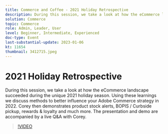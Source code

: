 ```yaml
---
title: Commerce and Coffee - 2021 Holiday Retrospective
description: During this session, we take a look at how the eCommerce landscape succeeded during the unique 2021 holiday season. Using these learnings we discuss methods to better influence your Adobe Commerce strategy in 2022. Corey then demonstrates product stock alerts, BOPIS / Curbside pickup, rewards & loyalty and much more. The presentation and demo are accompanied by a live Q&A with Corey.
solution: Commerce
topic: Commerce
role: Admin, Leader, User
level: Beginner, Intermediate, Experienced
doc-type: Event
last-substantial-update: 2023-01-06
kt: 11654
thumbnail: 3412715.jpeg
---
```


# 2021 Holiday Retrospective

During this session, we take a look at how the eCommerce landscape succeeded during the unique 2021 holiday season. Using these learnings we discuss methods to better influence your Adobe Commerce strategy in 2022. Corey then demonstrates product stock alerts, BOPIS / Curbside pickup, rewards & loyalty and much more. The presentation and demo are accompanied by a live Q&A with Corey.

>[!VIDEO](https://video.tv.adobe.com/v/3412715/?quality=12&learn=on)
